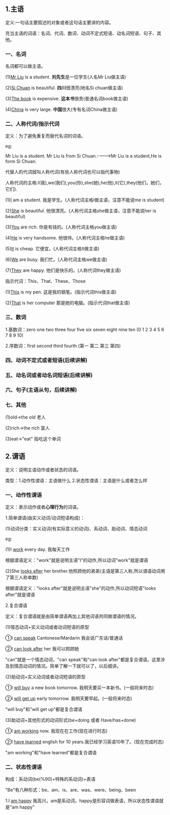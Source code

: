 
## 1.主语

定义:一句话主要叙述的对象或者这句话主要讲的内容。

充当主语的词语：名词、代词、数词、动词不定式短语、动名词短语、句子、其他。

### 一、名词

名词都可以做主语。

(1)<u>Mr Liu</u> is a student. **刘先生**是一位学生(人名Mr Liu做主语)

(2)<u>Si Chuan</u> is beautiful. **四川**很漂亮(地名Si chuan做主语)

(3)<u>The book</u> is expensive. **这本书**很贵(普通名词book做主语)

(4)<u>China</u> is very large. **中国**很大(专有名词China做主语) 

### 二、人称代词/指示代词

定义：为了避免重复而替代名词的词语。

eg:

Mr Liu is a student. Mr Liu is from Si Chuan.---->Mr Liu is a student,He is form Si Chuan.

代替人的代词就叫人称代词(有些人称代词也可以指代事物)

人称代词的主格:I(我),we(我们),you(你),she(她),he(他),it(它),they(他们，她们，它们).

(1)<u>I</u> am a student. 我是学生。(人称代词主格I做主语，注意不能说me is student)

(2)<u>She</u> is beautiful. 他很漂亮。(人称代词主格she做主语，注意不能说her is beautiful)

(3)<u>You</u> are rich. 你是有钱的。(人称代词主格you做主语)

(4)<u>He</u> is very handsome. 他很帅。(人称代词主格he做主语)

(5)<u>It</u> is cheap. 它便宜。(人称代词主格It做主语)

(6)<u>We</u> are busy. 我们忙。(人称代词主格we做主语)

(7)<u>They</u> are happy. 他们是快乐的。(人称代词they做主语)

指示代词：This、That、These、Those

(1)<u>This</u> is my pen. 这是我的钢笔。(指示代词this做主语)

(2)<u>That</u> is her computer 那是她的电脑。(指示代词that做主语)

### 三、数词

1.基数词：zero one two three four five six seven eight nine ten (0 1 2 3 4 5 6 7 8 9 10)

2.序数词：first second third fourth (第一 第二 第三 第四)

### 四、动词不定式或者短语(后续讲解)

### 五、动名词或者动名词短语(后续讲解)

### 六、句子(主语从句，后续讲解)

### 七、其他

(1)old->the old 老人

(2)rich->the rich 富人

(3)eat->"eat" 指吃这个单词

## 2.谓语

定义：说明主语动作或者状态的词语。

类型：1.动作性谓语：主语做什么 2.状态性谓语：主语是什么或者怎么样

### 一、动作性谓语

定义：表示动作或者**心理行为**的词语。

1.简单谓语(由实义动词/动词短语构成)：

(1)动词分类：实义动词(有实际意义的动词)、系动词、助动词、情态动词

eg:

(1)I <u>work</u> every day. 我每天工作

根据谓语定义："work"就是说明主语"I"的动作,所以动词"work"就是谓语

(2)She <u>looks after</u> her brother.他照顾他的弟弟(主语是第三人称,所以谓语动词用了第三人称单数)

根据谓语定义："looks after"就是说明主语"she"的动作,所以动词短语"looks after"就是谓语
  
2.复合谓语

定义：复合谓语就是由简单谓语再加上其他词语共同做谓语的情况。

(1)情态动词+实义动词或者动词短语的原型

①I <u>can speak</u> Cantonese/Mardarin 我会说广东话/普通话

②I <u>can look after</u> her 我可以照顾她

"can"就是一个情态动词，"can speak"和"can look after"都是复合谓语。这里涉及到情态动词的情况。简单了解一下就可以了，以后细讲。

(2)助动词+实义动词或者动词短语的原型

①I <u>will buy</u> a new book tomorrow. 我明天要买一本新书。(一般将来时态)

②I <u>will get up</u> early tomorrow. 我明天要早起。(一般将来时态)

"will buy"和"will get up"都是复合谓语

(3)助动词+其他形式的动词形式(be+doing 或者 Have/has+done)

①I <u>am working</u> now. 我现在在工作(现在进行时态)

②I <u>have learned</u> english for 10 years.我已经学习英语10年了。(现在完成时态)

"am working"和"have learned"都是复合谓语

### 二、状态性谓语

构成：系动词(be(%90)+特殊的系动词)+表语

"Be"有八种形式：be、am、is、are、was、were、being、been

1.I <u>am happy</u> 我高兴，am是系动词，happy是形容词做表语，所以状态性谓语就是"am happy"










